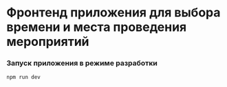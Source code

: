# Фронтенд приложения для выбора времени и места проведения мероприятий

### Запуск приложения в режиме разработки

```bash
npm run dev
```